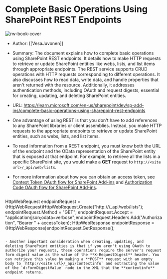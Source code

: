 # Complete Basic Operations Using SharePoint REST Endpoints

![rw-book-cover](https://learn.microsoft.com/en-us/media/open-graph-image.png)
- Author: [[VesaJuvonen]]
- Summary: The document explains how to complete basic operations using SharePoint REST endpoints. It details how to make HTTP requests to retrieve or update SharePoint entities like webs, lists, and list items through appropriate endpoints. The REST service supports CRUD operations with HTTP requests corresponding to different operations. It also discusses how to read data, write data, and handle properties that aren't returned with the resource. Additionally, it addresses authentication methods, including OAuth and request digests, essential for creating, updating, and deleting SharePoint entities.
- URL: https://learn.microsoft.com/en-us/sharepoint/dev/sp-add-ins/complete-basic-operations-using-sharepoint-rest-endpoints

- One advantage of using REST is that you don't have to add references to any SharePoint libraries or client assemblies. Instead, you make HTTP requests to the appropriate endpoints to retrieve or update SharePoint entities, such as webs, lists, and list items.
- To read information from a REST endpoint, you must know both the URL of the endpoint and the OData representation of the SharePoint entity that is exposed at that endpoint. For example, to retrieve all the lists in a specific SharePoint site, you would make a **GET** request to `http://<site url>/_api/web/lists`.
- For more information about how you can obtain an access token, see [Context Token OAuth flow for SharePoint Add-ins](https://learn.microsoft.com/en-us/sharepoint/dev/sp-add-ins/context-token-oauth-flow-for-sharepoint-add-ins) and [Authorization Code OAuth flow for SharePoint Add-ins](https://learn.microsoft.com/en-us/sharepoint/dev/sp-add-ins/authorization-code-oauth-flow-for-sharepoint-add-ins).
  ```
HttpWebRequest endpointRequest =(HttpWebRequest)HttpWebRequest.Create("http://<site url>/_api/web/lists");
     endpointRequest.Method = "GET";
  endpointRequest.Accept = "application/json;odata=verbose";endpointRequest.Headers.Add("Authorization",
  "Bearer " + accessToken);
  HttpWebResponse endpointResponse  = (HttpWebResponse)endpointRequest.GetResponse();
  ```
  
- Another important consideration when creating, updating, and deleting SharePoint entities is that if you aren't using OAuth to authorize your requests, these operations require the server's request form digest value as the value of the **X-RequestDigest** header. You can retrieve this value by making a **POST** request with an empty body to `http://<site url>/_api/contextinfo` and extracting the value of the `d:FormDigestValue` node in the XML that the **contextinfo** endpoint returns. 